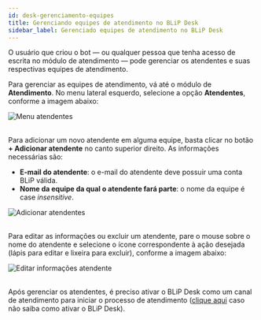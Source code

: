 ```yaml
---
id: desk-gerenciamento-equipes
title: Gerenciando equipes de atendimento no BLiP Desk
sidebar_label: Gerenciado equipes de atendimento no BLiP Desk
---
```


O usuário que criou o bot — ou qualquer pessoa que tenha acesso de escrita no módulo de atendimento — pode gerenciar os atendentes e suas respectivas equipes de atendimento.

Para gerenciar as equipes de atendimento, vá até o módulo de **Atendimento**. No menu lateral esquerdo, selecione a opção **Atendentes**, conforme a imagem abaixo:

![Menu atendentes](/img/practice/blip-desk/desk-gerenciando-equipes-1.png)<br><br>

Para adicionar um novo atendente em alguma equipe, basta clicar no botão **+ Adicionar atendente** no canto superior direito. As informações necessárias são:

* **E-mail do atendente**: o e-mail do atendente deve possuir uma conta BLiP válida.
* **Nome da equipe da qual o atendente fará parte**: o nome da equipe é case *insensitive*.

![Adicionar atendentes](/img/practice/blip-desk/desk-gerenciando-equipes-2.png)<br><br>

Para editar as informações ou excluir um atendente, pare o mouse sobre o nome do atendente e selecione o ícone correspondente à ação desejada (lápis para editar e lixeira para excluir), conforme a imagem abaixo:

![Editar informações atendente](/img/practice/blip-desk/desk-gerenciando-equipes-3.png)<br><br>

Após gerenciar os atendentes, é preciso ativar o BLiP Desk como um canal de atendimento para iniciar o processo de atendimento ([clique aqui](https://help.blip.ai/hc/pt-br/articles/360001197672-Como-realizar-um-atendimento-atrav%C3%A9s-do-BLiP-Desk) caso não saiba como ativar o BLiP Desk).
